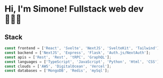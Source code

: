
# Hi, I'm Simone! Fullstack web dev🧑🏻‍💻
## Stack
```javascript
const frontend = ['React', 'Svelte', 'NextJS', 'SvelteKit', 'Tailwind'];
const backend = ['NextJS', 'Express', 'Flask', 'Auth.js/NextAuth'];
const apis = ['Rest', 'Rest', 'tRPC', 'GraphQL'];
const languages = ['TypeScript', 'JavaScript', 'Python', 'Html', 'CSS'];
const clouds = ['AWS', 'DigitalOcean', 'Vercel'];
const databases = ['MongoDB', 'Redis', 'mySql'];
```

